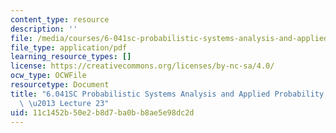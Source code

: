 ```yaml
---
content_type: resource
description: ''
file: /media/courses/6-041sc-probabilistic-systems-analysis-and-applied-probability-fall-2013/11c1452b50e2b8d7ba0bb8ae5e98dc2d_MIT6_041SCF13_lec23_300k.mp4.pdf
file_type: application/pdf
learning_resource_types: []
license: https://creativecommons.org/licenses/by-nc-sa/4.0/
ocw_type: OCWFile
resourcetype: Document
title: "6.041SC Probabilistic Systems Analysis and Applied Probability, Fall 2013Transcript\
  \ \u2013 Lecture 23"
uid: 11c1452b-50e2-b8d7-ba0b-b8ae5e98dc2d
---
```

